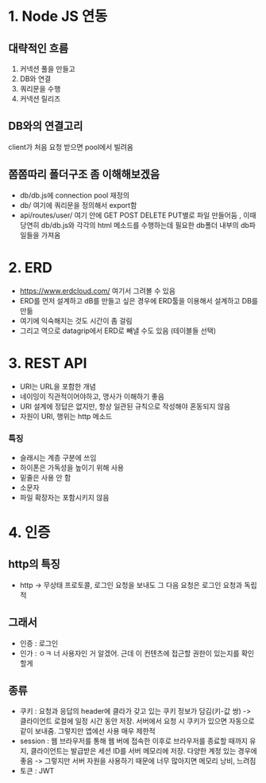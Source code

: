 # 1. Node JS 연동

## 대략적인 흐름

1. 커넥션 풀을 만들고
2. DB와 연결
3. 쿼리문을 수행
4. 커넥션 릴리즈

## DB와의 연결고리

client가 처음 요청 받으면 pool에서 빌려옴

## 쫌쫌따리 폴더구조 좀 이해해보겠음

- db/db.js에 connection pool 재정의
- db/ 여기에 쿼리문을 정의해서 export함
- api/routes/user/ 여기 안에 GET POST DELETE PUT별로 파일 만들어둠 , 이때 당연히 db/db.js와 각각의 html 메소드를 수행하는데 필요한 db폴더 내부의 db파일들을 가져옴

# 2. ERD

- https://www.erdcloud.com/ 여기서 그려볼 수 있음
- ERD를 먼저 설계하고 dB를 만들고 싶은 경우에 ERD툴을 이용해서 설계하고 DB를 만듦
- 여기에 익숙해지는 것도 시간이 좀 걸림
- 그리고 역으로 datagrip에서 ERD로 빼낼 수도 있음 (테이블들 선택)

# 3. REST API

- URI는 URL을 포함한 개념
- 네이밍이 직관적이어야하고, 명사가 이해하기 좋음
- URI 설계에 정답은 없지만, 항상 일관된 규칙으로 작성해야 혼동되지 않음
- 자원이 URI, 행위는 http 메소드

### 특징

- 슬래시는 계층 구분에 쓰임
- 하이폰은 가독성을 높이기 위해 사용
- 밑줄은 사용 안 함
- 소문자
- 파일 확장자는 포함시키지 않음

# 4. 인증

## http의 특징

- http -> 무상태 프로토콜, 로그인 요청을 보내도 그 다음 요청은 로그인 요청과 독립적

## 그래서

- 인증 : 로그인
- 인가 : ㅇㅋ 너 사용자인 거 알겠어. 근데 이 컨텐츠에 접근할 권한이 있는지를 확인할게

## 종류

- 쿠키 : 요청과 응답의 header에 클라가 갖고 있는 쿠키 정보가 담김(키-값 쌍) -> 클라이언트 로컬에 일정 시간 동안 저장. 서버에서 요청 시 쿠키가 있으면 자동으로 같이 보내줌. 그렇지만 앱에선 사용 매우 제한적
- session : 웹 브라우저를 통해 웹 버에 접속한 이후로 브라우저를 종료할 때까지 유지, 클라이언트는 발급받은 세션 ID를 서버 메모리에 저장. 다양한 계정 있는 경우에 좋음 -> 그렇지만 서버 자원을 사용하기 때문에 너무 많아지면 메모리 낭비, 느려짐
- 토큰 : JWT
